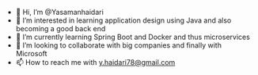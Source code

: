 - 👋 Hi, I’m @Yasamanhaidari
- 👀 I’m interested in learning application design using Java and also becoming a good back end
- 🌱 I’m currently learning Spring Boot and Docker and thus microservices
- 💞️ I’m looking to collaborate with big companies and finally with Microsoft
- 📫 How to reach me with y.haidari78@gmail.com

<!---
Yasamanhaidari/Yasamanhaidari is a ✨ special ✨ repository because its `README.md` (this file) appears on your GitHub profile.
You can click the Preview link to take a look at your changes.
--->
